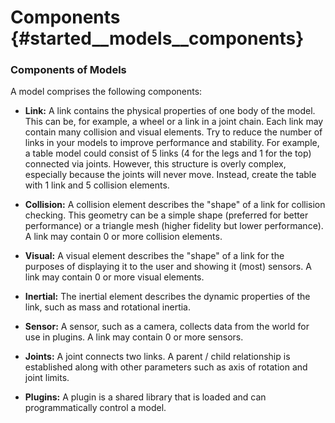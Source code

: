 Components {#started__models__components}
======================

### Components of Models ###

A model comprises the following components:

* **Link:** A link contains the physical properties of one body of the model. This can be, for example, a wheel or a link in a joint chain. Each link may contain many collision and visual elements. Try to reduce the number of links in your models to improve performance and stability. For example, a table model could consist of 5 links (4 for the legs and 1 for the top) connected via joints. However, this structure is overly complex, especially because the joints will never move. Instead, create the table with 1 link and 5 collision elements.

* **Collision:** A collision element describes the "shape" of a link for collision checking. This geometry can be a simple shape (preferred for better performance) or a triangle mesh (higher fidelity but lower performance). A link may contain 0 or more collision elements.

* **Visual:** A visual element describes the "shape" of a link for the purposes of displaying it to
the user and showing it (most) sensors. A link may contain 0 or more visual elements.

* **Inertial:** The inertial element describes the dynamic properties of the link, such as mass and rotational inertia.

* **Sensor:** A sensor, such as a camera, collects data from the world for use in plugins. A link may contain 0 or more sensors.

* **Joints:** A joint connects two links. A parent / child relationship is established along with other parameters such as axis of rotation and joint limits.

* **Plugins:** A plugin is a shared library that is loaded and can programmatically control a model.
  
